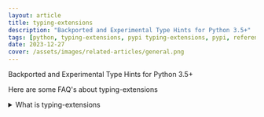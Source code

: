 ```yaml
---
layout: article
title: typing-extensions
description: "Backported and Experimental Type Hints for Python 3.5+"
tags: [python, typing-extensions, pypi typing-extensions, pypi, references]
date: 2023-12-27
cover: /assets/images/related-articles/general.png
---
```


Backported and Experimental Type Hints for Python 3.5+

Here are some FAQ's about typing-extensions
<details>
<summary>What is typing-extensions</summary>
Backported and Experimental Type Hints for Python 3.5+
</details>
